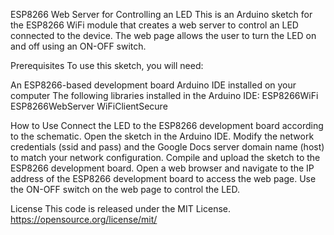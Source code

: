 ESP8266 Web Server for Controlling an LED
This is an Arduino sketch for the ESP8266 WiFi module that creates a web server to control an LED connected to the device. 
The web page allows the user to turn the LED on and off using an ON-OFF switch.

Prerequisites
To use this sketch, you will need:

An ESP8266-based development board
Arduino IDE installed on your computer
The following libraries installed in the Arduino IDE:
ESP8266WiFi
ESP8266WebServer
WiFiClientSecure

How to Use
Connect the LED to the ESP8266 development board according to the schematic.
Open the sketch in the Arduino IDE.
Modify the network credentials (ssid and pass) and the Google Docs server domain name (host) to match your network configuration.
Compile and upload the sketch to the ESP8266 development board.
Open a web browser and navigate to the IP address of the ESP8266 development board to access the web page.
Use the ON-OFF switch on the web page to control the LED.

License
This code is released under the MIT License.
https://opensource.org/license/mit/
